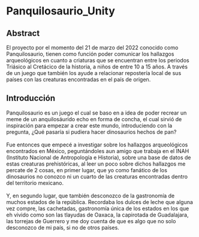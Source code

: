 # Panquilosaurio_Unity

Abstract 
-------------

El proyecto por el momento del 21 de marzo del 2022 conocido como Panquilosaurio, tienen como función poder comunicar los hallazgos arqueológicos en cuanto a criaturas 
que se encuentran entre los periodos Triásico al Cretácico de la historia, a niños de entre 10 a 15 años. A través de un juego que también los ayude a relacionar 
repostería local de sus países con las creaturas encontradas en el país de origen. </br>

Introducción
-------------

Panquilosaurio es un juego el cual se baso en a idea de poder recrear un meme de un anquilosáurido echo en forma de concha, el cual sirvió de inspiración para empezar a crear este mundo, introduciendo con la pregunta, ¿Qué pasaría si pudiera hacer dinosaurios hechos de pan?</br>
</br>
Fue entonces que empecé a investigar sobre los hallazgos arqueológicos encontrados en México, peguntándoles aun amigo que trabaja en el INAH (Instituto Nacional de Antropología e Historia), sobre una base de datos de estas creaturas prehistóricas, al leer un poco sobre dichos hallazgos me percate de 2 cosas, en primer lugar, que yo como fanático de los dinosaurios no conozco ni un cuarto de las creaturas encontradas dentro del territorio mexicano.</br>
</br>
Y, en segundo lugar, que también desconozco de la gastronomía de muchos estados de la república. Recordaba los dulces de leche que alguna vez compre, las cachetadas, gastronomía única de los estados en los que eh vivido como son las tlayudas de Oaxaca, la capirotada de Guadalajara, las torrejas de Guerrero y me doy cuenta de que es algo que no solo desconozco de mi país, si no de otros países.</br>
